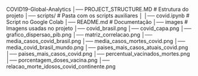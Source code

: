COVID19-Global-Analytics
│── PROJECT_STRUCTURE.MD   # Estrutura do projeto
│── scripts/               # Pasta com os scripts auxiliares
│   │── covid.ipynb        # Script no Google Colab
│── README.md              # Documentação
│── images                 # Imagens usadas no projeto
    │── covid_brasil.png
    │── covid_capa.png
    │── grafico_dispersao_pib.png
    │── matriz_correlacao.png
    │── media_casos_covid_brasil.png
    │── media_casos_mortes_covid.png
    │── media_covid_brasil_mundo.png
    │── paises_mais_casos_atuais_covid.png
    │── paises_mais_casos_covid.png
    │── percentual_vacinados_mortes.png
    │── porcentagem_doses_vacina.png
    │── relacao_morte_idosos_covid_continente.png

